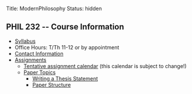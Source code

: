 Title: ModernPhilosophy
Status: hidden

## PHIL 232 -- Course Information

- [Syllabus](|filename|/pdfs/ModernSyllabus.pdf)
- Office Hours: T/Th 11-12 or by appointment
- [Contact Information](|filename|/pages/Contact.md)
- [Assignments](|filename|/pages/232Assignments.md)
    - [Tentative assignment
      calendar](https://www.dropbox.com/s/sqzw1xvm5psvknm/ModernCal.pdf)
      (this calendar is subject to change!)
    - [Paper Topics](|filename|/pages/PaperTopics.md)
        - [Writing a Thesis Statement](https://www.dropbox.com/s/lyods0bt22x8u6l/ThesisOverview.pdf)
        - [Paper Structure](https://www.dropbox.com/s/eaggc570nfu6nqa/PaperStructure.pdf)
